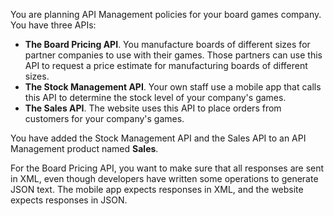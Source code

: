 You are planning API Management policies for your board games company. You have three APIs:

- **The Board Pricing API**. You manufacture boards of different sizes for partner companies to use with their games. Those partners can use this API to request a price estimate for manufacturing boards of different sizes.
- **The Stock Management API**. Your own staff use a mobile app that calls this API to determine the stock level of your company's games.
- **The Sales API**. The website uses this API to place orders from customers for your company's games.

You have added the Stock Management API and the Sales API to an API Management product named **Sales**.

For the Board Pricing API, you want to make sure that all responses are sent in XML, even though developers have written some operations to generate JSON text. The mobile app expects responses in XML, and the website expects responses in JSON.